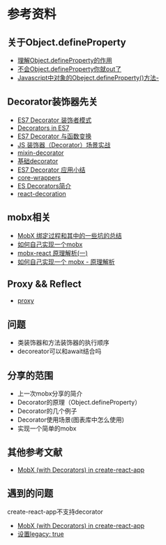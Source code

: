 
# 参考资料

## 关于Object.defineProperty
- [理解Object.defineProperty的作用](https://segmentfault.com/a/1190000007434923)
- [不会Object.defineProperty你就out了](http://imweb.io/topic/56d40adc0848801a4ba198ce)
- [Javascript中对象的Obeject.defineProperty()方法-](https://www.cnblogs.com/faith3/p/6139301.html)

##  Decorator装饰器先关
- [ES7 Decorator 装饰者模式](http://web.jobbole.com/84247/)
- [Decorators in ES7](http://www.liuhaihua.cn/archives/115548.html)
- [ES7 Decorator 与函数变换](https://www.h5jun.com/post/decorator-functional.html)
- [JS 装饰器（Decorator）场景实战](https://zhuanlan.zhihu.com/p/30487077)
- [mixin-decorator](https://github.com/crossman/mixin-decorator)
- [基础decorator](https://github.com/akira-cn/core-wrappers)
- [ES7 Decorator 应用小结](https://juejin.im/post/5b4720c56fb9a04fb016c307)
- [core-wrappers](https://github.com/akira-cn/core-wrappers)
- [ES Decorators简介](http://efe.baidu.com/blog/introduction-to-es-decorator/)
- [react-decoration](https://github.com/mbasso/react-decoration)

##  mobx相关
- [MobX 绑定过程和其中的一些坑的总结](https://blog.souche.com/mobxbang-ding-guo-cheng/)
- [如何自己实现一个mobx](https://blog.souche.com/ru-he-zi-ji-shi-xian-yi-ge-mobx/)
- [mobx-react 原理解析(一)](https://zhuanlan.zhihu.com/p/27448262)
- [如何自己实现一个 mobx - 原理解析](https://zhuanlan.zhihu.com/p/26559530)

## Proxy && Reflect
- [proxy](http://es6.ruanyifeng.com/#docs/proxy)

## 问题
- 类装饰器和方法装饰器的执行顺序
- decoreator可以和await结合吗

## 分享的范围
- 上一次mobx分享的简介
- Decorator的原理（Object.defineProperty）
- Decorator的几个例子
- Decorator使用场景(图表库中怎么使用)
- 实现一个简单的mobx

## 其他参考文献
- [MobX (with Decorators) in create-react-app](https://www.robinwieruch.de/create-react-app-mobx-decorators/)

## 遇到的问题

create-react-app不支持decorator
- [MobX (with Decorators) in create-react-app](https://www.robinwieruch.de/create-react-app-mobx-decorators/)
- [设置legacy: true](https://stackoverflow.com/questions/53230930/react-mobx-error-the-decorators-plugin-requires-a-decoratorsbeforeexport-op)
